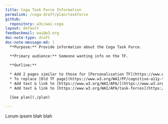```yaml
---
title: Coga Task Force Information
permalink: /coga-draft/plan/taskforce
github:
  repository: w3c/wai-coga
layout: default
feedbackmail: wai@w3.org
doc-note-type: draft
doc-note-message-md: |
  **Purpose:** Provide information about the Coga Task Force.

  **Primary audience:** Someone wanting info on the TF.

  **Outline:**
  
  * Add 2 pages similar to those for [Personalisation TF](https://www.w3.org/WAI/APA/task-forces/personalization) & [Personalisation Work Statement](https://www.w3.org/WAI/APA/task-forces/personalization/work-statement) - menu doesn't seem correct for these pages
  * To replace [Old TF page](https://www.w3.org/WAI/PF/cognitive-a11y-tf/)
  * Add text & link to [https://www.w3.org/WAI/APA/](https://www.w3.org/WAI/APA/)
  * Add text & link to [https://www.w3.org/WAI/APA/task-forces](https://www.w3.org/WAI/APA/task-forces)

  [See plan](./plan)

---
```


Lorum ipsem blah blah